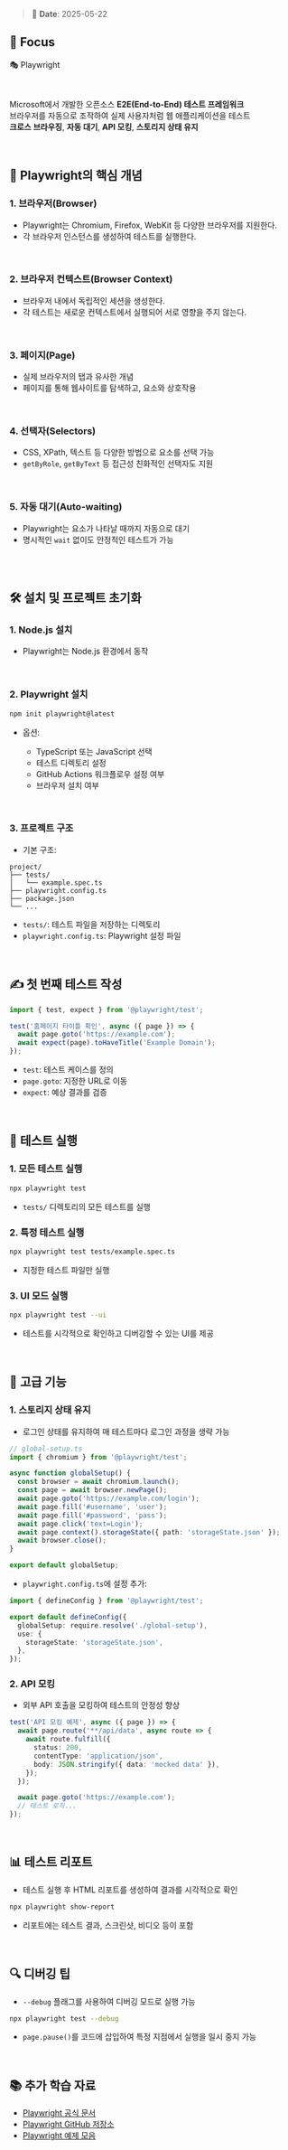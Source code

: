 > 📅 **Date**: 2025-05-22

## 📌 Focus

🎭 Playwright 

<br />

Microsoft에서 개발한 오픈소스 **E2E(End-to-End) 테스트 프레임워크**<br />
브라우저를 자동으로 조작하여 실제 사용자처럼 웹 애플리케이션을 테스트 <br />
**크로스 브라우징**, **자동 대기**, **API 모킹**, **스토리지 상태 유지**<br />

<br />

## 🧠 Playwright의 핵심 개념

### 1. 브라우저(Browser)

* Playwright는 Chromium, Firefox, WebKit 등 다양한 브라우저를 지원한다.
* 각 브라우저 인스턴스를 생성하여 테스트를 실행한다.

<br />

### 2. 브라우저 컨텍스트(Browser Context)

* 브라우저 내에서 독립적인 세션을 생성한다.
* 각 테스트는 새로운 컨텍스트에서 실행되어 서로 영향을 주지 않는다.

<br />

### 3. 페이지(Page)

* 실제 브라우저의 탭과 유사한 개념
* 페이지를 통해 웹사이트를 탐색하고, 요소와 상호작용

<br />

### 4. 선택자(Selectors)

* CSS, XPath, 텍스트 등 다양한 방법으로 요소를 선택 가능
* `getByRole`, `getByText` 등 접근성 친화적인 선택자도 지원

<br />

### 5. 자동 대기(Auto-waiting)

* Playwright는 요소가 나타날 때까지 자동으로 대기
* 명시적인 `wait` 없이도 안정적인 테스트가 가능

<br />

<br />

## 🛠️ 설치 및 프로젝트 초기화

### 1. Node.js 설치

* Playwright는 Node.js 환경에서 동작

<br />

### 2. Playwright 설치

```bash
npm init playwright@latest
```

* 옵션: 

  * TypeScript 또는 JavaScript 선택
  * 테스트 디렉토리 설정
  * GitHub Actions 워크플로우 설정 여부
  * 브라우저 설치 여부

<br />

### 3. 프로젝트 구조

* 기본 구조: 

```
project/
├── tests/
│   └── example.spec.ts
├── playwright.config.ts
├── package.json
└── ...
```

* `tests/`: 테스트 파일을 저장하는 디렉토리
* `playwright.config.ts`: Playwright 설정 파일

<br />

## ✍️ 첫 번째 테스트 작성

```typescript
import { test, expect } from '@playwright/test';

test('홈페이지 타이틀 확인', async ({ page }) => {
  await page.goto('https://example.com');
  await expect(page).toHaveTitle('Example Domain');
});
```

* `test`: 테스트 케이스를 정의
* `page.goto`: 지정한 URL로 이동
* `expect`: 예상 결과를 검증

<br />

## 🚀 테스트 실행

### 1. 모든 테스트 실행

```bash
npx playwright test
```

* `tests/` 디렉토리의 모든 테스트를 실행

### 2. 특정 테스트 실행

```bash
npx playwright test tests/example.spec.ts
```

* 지정한 테스트 파일만 실행

### 3. UI 모드 실행

```bash
npx playwright test --ui
```

* 테스트를 시각적으로 확인하고 디버깅할 수 있는 UI를 제공

<br />

## 🧪 고급 기능

### 1. 스토리지 상태 유지

* 로그인 상태를 유지하여 매 테스트마다 로그인 과정을 생략 가능 

```typescript
// global-setup.ts
import { chromium } from '@playwright/test';

async function globalSetup() {
  const browser = await chromium.launch();
  const page = await browser.newPage();
  await page.goto('https://example.com/login');
  await page.fill('#username', 'user');
  await page.fill('#password', 'pass');
  await page.click('text=Login');
  await page.context().storageState({ path: 'storageState.json' });
  await browser.close();
}

export default globalSetup;
```

* `playwright.config.ts`에 설정 추가:

```typescript
import { defineConfig } from '@playwright/test';

export default defineConfig({
  globalSetup: require.resolve('./global-setup'),
  use: {
    storageState: 'storageState.json',
  },
});
```

### 2. API 모킹

* 외부 API 호출을 모킹하여 테스트의 안정성 향상 

```typescript
test('API 모킹 예제', async ({ page }) => {
  await page.route('**/api/data', async route => {
    await route.fulfill({
      status: 200,
      contentType: 'application/json',
      body: JSON.stringify({ data: 'mocked data' }),
    });
  });

  await page.goto('https://example.com');
  // 테스트 로직...
});
```

<br />

## 📊 테스트 리포트

* 테스트 실행 후 HTML 리포트를 생성하여 결과를 시각적으로 확인 

```bash
npx playwright show-report
```

* 리포트에는 테스트 결과, 스크린샷, 비디오 등이 포함

<br />

## 🔍 디버깅 팁

* `--debug` 플래그를 사용하여 디버깅 모드로 실행 가능 

```bash
npx playwright test --debug
```

* `page.pause()`를 코드에 삽입하여 특정 지점에서 실행을 일시 중지 가능 

<br />

## 📚 추가 학습 자료

* [Playwright 공식 문서](https://playwright.dev/)
* [Playwright GitHub 저장소](https://github.com/microsoft/playwright)
* [Playwright 예제 모음](https://github.com/microsoft/playwright/tree/main/examples)
